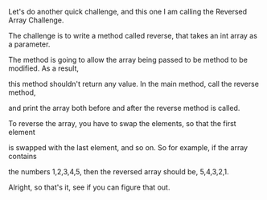 Let's do another quick challenge, and this one I am calling the Reversed Array Challenge.

The challenge is to write a method called reverse, that takes an int array as a parameter.

The method is going to allow the array being passed to be method to be modified. As a result,

this method shouldn't return any value. In the main method, call the reverse method,

and print the array both before and after the reverse method is called.

To reverse the array, you have to swap the elements, so that the first element

is swapped with the last element, and so on. So for example, if the array contains

the numbers 1,2,3,4,5, then the reversed array should be, 5,4,3,2,1.

Alright, so that's it, see if you can figure that out.